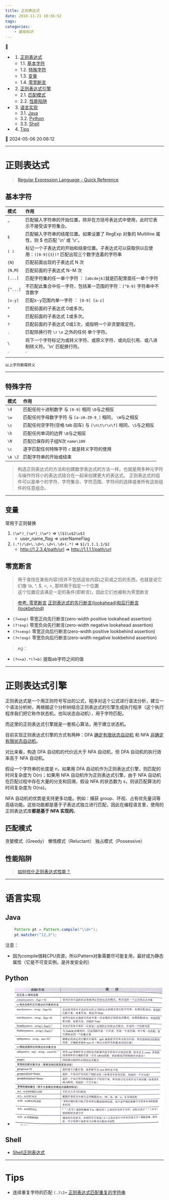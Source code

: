 ```yaml
---
title: 正则表达式
date: 2018-11-21 10:56:52
tags: 
categories: 
    - 基础知识
---
```


💠

- 1. [正则表达式](#正则表达式)
    - 1.1. [基本字符](#基本字符)
    - 1.2. [特殊字符](#特殊字符)
    - 1.3. [变量](#变量)
    - 1.4. [零宽断言](#零宽断言)
- 2. [正则表达式引擎](#正则表达式引擎)
    - 2.1. [匹配模式](#匹配模式)
    - 2.2. [性能陷阱](#性能陷阱)
- 3. [语言实现](#语言实现)
    - 3.1. [Java](#java)
    - 3.2. [Python](#python)
    - 3.3. [Shell](#shell)
- 4. [Tips](#tips)

💠 2024-05-06 20:06:12
****************************************
# 正则表达式
> [Regular Expression Language - Quick Reference](https://docs.microsoft.com/en-us/dotnet/standard/base-types/regular-expression-language-quick-reference)  


## 基本字符 

| 模式 | 作用 |
|:----|:----|
| `^`     | 匹配输入字符串的开始位置，除非在方括号表达式中使用，此时它表示不接受该字符集合。
| `$`     | 匹配输入字符串的结尾位置。如果设置了 RegExp 对象的 Multiline 属性，则 $ 也匹配 '\n' 或 '\r'。
| `( )`   | 标记一个子表达式的开始和结束位置。子表达式可以获取供以后使用：`([0-9]{3})?` 匹配出现三个数字连着的字符串
| `{N}`   | 匹配前面出现的子表达式 N 次
| `{N,M}` | 匹配前面的子表达式 N-M 次
| `[...]` | 匹配字符集的任一单个字符 ： `[abcdejk]`就是匹配里面任一单个字符 
| `[^...]`| 不匹配此集合中任一字符，包括某一范围的字符：`[^0-9]` 字符串中不含数字
| `[x-y]` | 匹配x-y范围内单一字符 ： `[0-9] [a-z]`
| `*`     | 匹配前面的子表达式 0或多次。 
| `+`     | 匹配前面的子表达式 1或多次。
| `?`     | 匹配前面的子表达式 0或1次，或指明一个非贪婪限定符。
| `.`     | 匹配除换行符 `\r` `\n` 之外的任何 单个字符。
| `\`     | 将下一个字符标记为或转义字符、或原义字符、或向后引用、或八进制转义符。'\n' 匹配换行符。 
| `|`     | 指明两项之间的一个选择。

`以上字符都需转义`

************************

## 特殊字符
| 模式 | 作用 |
|:----|:----|
| `\d`    | 匹配任何十进制数字 与 `[0-9]` 相同 `\D`与之相反 |
| `\w`    | 匹配任何字母数字字符 与 `[a-zA-Z0-9_]` 相同， `\W`与之相反 |
| `\s`    | 匹配任何空字符(空格 tab 回车) 与 `[\n\t\r\v\f]` 相同，`\S`与之相反 |
| `\b`    | 匹配任何单词的边界 `\B`与之相反 |
| `\N`    | 匹配已保存的子组N次 `name\100` |
| `\c`    | 逐字匹配任何特殊字符 `c` 就是转义字符的使用 |
| `\A \Z` | 匹配字符串的开始或结束 |

> 构造正则表达式的方法和创建数学表达式的方法一样。也就是用多种元字符与操作符将小的表达式结合在一起来创建更大的表达式。
> 正则表达式的组件可以是单个的字符、字符集合、字符范围、字符间的选择或者所有这些组件的任意组合。 

************************

## 变量

常用于正则替换
1. `(\w*)_(\w*)_(\w*)` => `\l$1\u$2\u$3` 
    - user_name_flag => userNameFlag
1. `(.*)/\d+\.\d+\.\d+\.\d+(.*)` => `$1/1.1.1.1/$2` 
    - http://1.2.3.4/path/url => http://1.1.1.1/path/url

## 零宽断言
> 用于查找在某些内容(但并不包括这些内容)之前或之后的东西，也就是说它们像 \b, ^, $, <, >, 那样用于指定一个位置  
> 这个位置应该满足一定的条件(即断言)，因此它们也被称为零宽断言

> [参考: 零宽断言](https://www.cnblogs.com/shangdawei/p/4673117.html)
> [正则表达式的先行断言(lookahead)和后行断言(lookbehind)](https://www.runoob.com/w3cnote/reg-lookahead-lookbehind.html)

- `(?=exp)`  零宽正向先行断言(zero-width positive lookahead assertion) 
- `(?!exp)`  零宽负向先行断言(zero-width negative lookahead assertion)
- `(?<=exp)` 零宽正向后行断言(zero-width positive lookbehind assertion)
- `(?<!exp)` 零宽负向后行断言(zero-width negative lookbehind assertion)

> eg：
- `(?<=a).*(?=b)` 提取ab字符之间的值

***************************
# 正则表达式引擎
正则表达式是一个用正则符号写出的公式，程序对这个公式进行语法分析，建立一个语法分析树，再根据这个分析树结合正则表达式的引擎生成执行程序（这个执行程序我们把它称作状态机，也叫状态自动机），用于字符匹配。

而这里的正则表达式引擎就是一套核心算法，用于建立状态机。

目前实现正则表达式引擎的方式有两种：DFA [确定有限状态自动机](https://en.wikipedia.org/wiki/Deterministic_finite_automaton) 和 NFA [非确定有限状态自动机](https://en.wikipedia.org/wiki/Nondeterministic_finite_automaton)。

对比来看，构造 DFA 自动机的代价远大于 NFA 自动机，但 DFA 自动机的执行效率高于 NFA 自动机。

假设一个字符串的长度是 n，如果用 DFA 自动机作为正则表达式引擎，则匹配的时间复杂度为 O(n)；如果用 NFA 自动机作为正则表达式引擎，由于 NFA 自动机在匹配过程中存在大量的分支和回溯，假设 NFA 的状态数为 s，则该匹配算法的时间复杂度为 O(ns)。

NFA 自动机的优势是支持更多功能。例如：捕获 group、环视、占有优先量词等高级功能。这些功能都是基于子表达式独立进行匹配，因此在编程语言里，使用的正则表达式库**都是基于 NFA 实现的**。

## 匹配模式
贪婪模式（Greedy）
懒惰模式（Reluctant）
独占模式（Possessive）

## 性能陷阱
> [如何优化正则表达式性能？](https://segmentfault.com/a/1190000039941785)

************************

# 语言实现
## Java

```java
    Pattern pt = Pattern.compile("\\d+");
    pt.matcher("12,3");
```

注意：
- 因为compile很耗CPU资源，所以Pattern对象需要尽可能复用，最好成为静态属性（它是不可变实例，是并发安全的）

## Python
- ![re.jpg](https://raw.githubusercontent.com/Kuangcp/ImageRepos/master/Tech/python/re.jpg)

## Shell
- [Shell正则表达式](http://man.linuxde.net/docs/shell_regex.html)

************************

# Tips
- 连续重复字符的匹配 `(.)\1+` [正则表达式匹配重复的字符串](http://www.aijquery.cn/Html/jqueryjiqiao/181.html)
